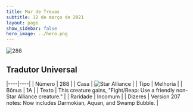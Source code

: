 ```yaml
---
title: Mar de Trevas
subtitle: 12 de março de 2021
layout: page
show_sidebar: false
hero_image: ../hero.png
---
```


![288](https://cdn.keyforgegame.com/media/card_front/pt/496_288_73GMCQ3XHVG8_pt.png)

## Tradutor Universal

|----|----|
| Número | 288 |
| Casa | ![Star Alliance](https://archonarcana.com/images/thumb/7/7d/Star_Alliance.png/22px-Star_Alliance.png "Aliança Estelar") |
| Tipo | Melhoria |
| Bônus | 1A |
| Texto | This creature gains, "Fight/Reap: Use a friendly non-Star Alliance creature." |
| Raridade | Incomum |
| Dizeres | Version 207 notes: Now includes Darmokian, Aquan, and Swamp Bubble. |
